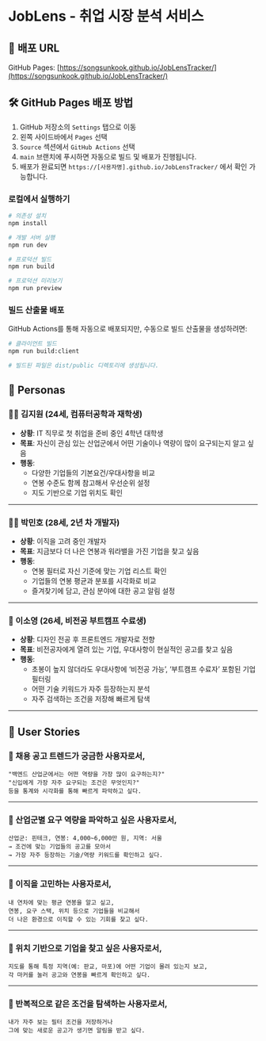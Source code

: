 # JobLens - 취업 시장 분석 서비스

## 🚀 배포 URL

GitHub Pages: [https://songsunkook.github.io/JobLensTracker/](https://songsunkook.github.io/JobLensTracker/)

## 🛠️ GitHub Pages 배포 방법

1. GitHub 저장소의 `Settings` 탭으로 이동
2. 왼쪽 사이드바에서 `Pages` 선택
3. `Source` 섹션에서 `GitHub Actions` 선택
4. `main` 브랜치에 푸시하면 자동으로 빌드 및 배포가 진행됩니다.
5. 배포가 완료되면 `https://[사용자명].github.io/JobLensTracker/` 에서 확인 가능합니다.

### 로컬에서 실행하기

```bash
# 의존성 설치
npm install

# 개발 서버 실행
npm run dev

# 프로덕션 빌드
npm run build

# 프로덕션 미리보기
npm run preview
```

### 빌드 산출물 배포

GitHub Actions를 통해 자동으로 배포되지만, 수동으로 빌드 산출물을 생성하려면:

```bash
# 클라이언트 빌드
npm run build:client

# 빌드된 파일은 dist/public 디렉토리에 생성됩니다.
```

## 👥 Personas

### 👩‍💻 김지원 (24세, 컴퓨터공학과 재학생)
- **상황**: IT 직무로 첫 취업을 준비 중인 4학년 대학생  
- **목표**: 자신이 관심 있는 산업군에서 어떤 기술이나 역량이 많이 요구되는지 알고 싶음  
- **행동**:  
  - 다양한 기업들의 기본요건/우대사항을 비교  
  - 연봉 수준도 함께 참고해서 우선순위 설정  
  - 지도 기반으로 기업 위치도 확인  

---

### 🧑‍🔬 박민호 (28세, 2년 차 개발자)
- **상황**: 이직을 고려 중인 개발자  
- **목표**: 지금보다 더 나은 연봉과 워라밸을 가진 기업을 찾고 싶음  
- **행동**:  
  - 연봉 필터로 자신 기준에 맞는 기업 리스트 확인  
  - 기업들의 연봉 평균과 분포를 시각화로 비교  
  - 즐겨찾기에 담고, 관심 분야에 대한 공고 알림 설정  

---

### 👩 이소영 (26세, 비전공 부트캠프 수료생)
- **상황**: 디자인 전공 후 프론트엔드 개발자로 전향  
- **목표**: 비전공자에게 열려 있는 기업, 우대사항이 현실적인 공고를 찾고 싶음  
- **행동**:  
  - 초봉이 높지 않더라도 우대사항에 ‘비전공 가능’, ‘부트캠프 수료자’ 포함된 기업 필터링  
  - 어떤 기술 키워드가 자주 등장하는지 분석  
  - 자주 검색하는 조건을 저장해 빠르게 탐색  

---

## 📌 User Stories

### 🎯 채용 공고 트렌드가 궁금한 사용자로서,
```
"백엔드 산업군에서는 어떤 역량을 가장 많이 요구하는지?"  
"신입에게 가장 자주 요구되는 조건은 무엇인지?"  
등을 통계와 시각화를 통해 빠르게 파악하고 싶다.
```

---

### 🎯 산업군별 요구 역량을 파악하고 싶은 사용자로서,
```
산업군: 핀테크, 연봉: 4,000~6,000만 원, 지역: 서울  
→ 조건에 맞는 기업들의 공고를 모아서  
→ 가장 자주 등장하는 기술/역량 키워드를 확인하고 싶다.
```

---

### 🎯 이직을 고민하는 사용자로서,
```
내 연차에 맞는 평균 연봉을 알고 싶고,  
연봉, 요구 스택, 위치 등으로 기업들을 비교해서  
더 나은 환경으로 이직할 수 있는 기회를 찾고 싶다.
```

---

### 🎯 위치 기반으로 기업을 찾고 싶은 사용자로서,
```
지도를 통해 특정 지역(예: 판교, 마포)에 어떤 기업이 몰려 있는지 보고,  
각 마커를 눌러 공고와 연봉을 빠르게 확인하고 싶다.
```

---

### 🎯 반복적으로 같은 조건을 탐색하는 사용자로서,
```
내가 자주 보는 필터 조건을 저장하거나  
그에 맞는 새로운 공고가 생기면 알림을 받고 싶다.
```
